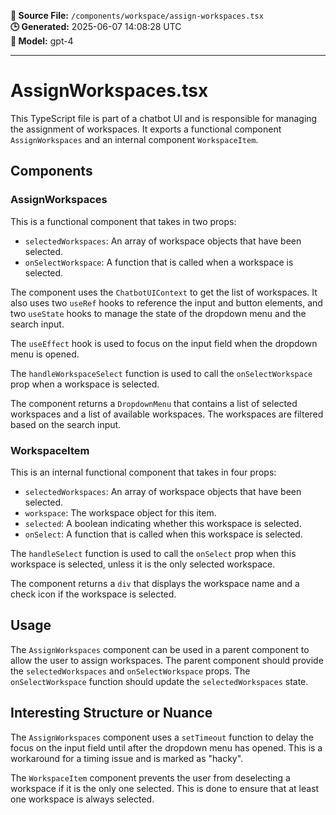**📄 Source File:** `/components/workspace/assign-workspaces.tsx`  
**🕒 Generated:** 2025-06-07 14:08:28 UTC  
**🤖 Model:** gpt-4

---

# AssignWorkspaces.tsx

This TypeScript file is part of a chatbot UI and is responsible for managing the assignment of workspaces. It exports a functional component `AssignWorkspaces` and an internal component `WorkspaceItem`.

## Components

### AssignWorkspaces

This is a functional component that takes in two props:

- `selectedWorkspaces`: An array of workspace objects that have been selected.
- `onSelectWorkspace`: A function that is called when a workspace is selected.

The component uses the `ChatbotUIContext` to get the list of workspaces. It also uses two `useRef` hooks to reference the input and button elements, and two `useState` hooks to manage the state of the dropdown menu and the search input.

The `useEffect` hook is used to focus on the input field when the dropdown menu is opened.

The `handleWorkspaceSelect` function is used to call the `onSelectWorkspace` prop when a workspace is selected.

The component returns a `DropdownMenu` that contains a list of selected workspaces and a list of available workspaces. The workspaces are filtered based on the search input.

### WorkspaceItem

This is an internal functional component that takes in four props:

- `selectedWorkspaces`: An array of workspace objects that have been selected.
- `workspace`: The workspace object for this item.
- `selected`: A boolean indicating whether this workspace is selected.
- `onSelect`: A function that is called when this workspace is selected.

The `handleSelect` function is used to call the `onSelect` prop when this workspace is selected, unless it is the only selected workspace.

The component returns a `div` that displays the workspace name and a check icon if the workspace is selected.

## Usage

The `AssignWorkspaces` component can be used in a parent component to allow the user to assign workspaces. The parent component should provide the `selectedWorkspaces` and `onSelectWorkspace` props. The `onSelectWorkspace` function should update the `selectedWorkspaces` state.

## Interesting Structure or Nuance

The `AssignWorkspaces` component uses a `setTimeout` function to delay the focus on the input field until after the dropdown menu has opened. This is a workaround for a timing issue and is marked as "hacky".

The `WorkspaceItem` component prevents the user from deselecting a workspace if it is the only one selected. This is done to ensure that at least one workspace is always selected.